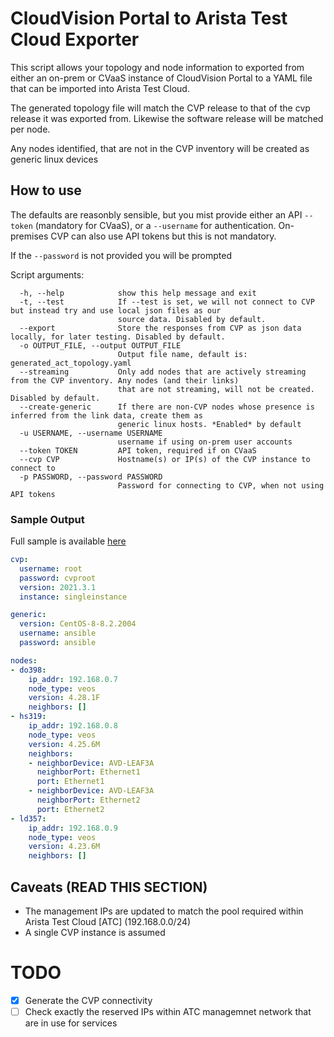 # CloudVision Portal to Arista Test Cloud Exporter
This script allows your topology and node information to exported from either an on-prem or CVaaS instance of CloudVision Portal to a YAML file that can be imported into Arista Test Cloud.

The generated topology file will match the CVP release to that of the cvp release it was exported from. Likewise the software release will be matched per node.

Any nodes identified, that are not in the CVP inventory will be created as generic linux devices

## How to use
The defaults are reasonbly sensible, but you mist provide either an API `--token` (mandatory for CVaaS), or a `--username` for authentication. On-premises CVP can also use API tokens but this is not mandatory. 

If the `--password` is not provided you will be prompted

Script arguments:
```
  -h, --help            show this help message and exit
  -t, --test            If --test is set, we will not connect to CVP but instead try and use local json files as our
                        source data. Disabled by default.
  --export              Store the responses from CVP as json data locally, for later testing. Disabled by default.
  -o OUTPUT_FILE, --output OUTPUT_FILE
                        Output file name, default is: generated_act_topology.yaml
  --streaming           Only add nodes that are actively streaming from the CVP inventory. Any nodes (and their links)
                        that are not streaming, will not be created. Disabled by default.
  --create-generic      If there are non-CVP nodes whose presence is inferred from the link data, create them as
                        generic linux hosts. *Enabled* by default
  -u USERNAME, --username USERNAME
                        username if using on-prem user accounts
  --token TOKEN         API token, required if on CVaaS
  --cvp CVP             Hostname(s) or IP(s) of the CVP instance to connect to
  -p PASSWORD, --password PASSWORD
                        Password for connecting to CVP, when not using API tokens
```

### Sample Output

Full sample is available [here](./example_output/generated_act_topology.yaml)

```yaml
cvp:
  username: root
  password: cvproot
  version: 2021.3.1
  instance: singleinstance

generic:
  version: CentOS-8-8.2.2004
  username: ansible
  password: ansible

nodes:
- do398:
    ip_addr: 192.168.0.7
    node_type: veos
    version: 4.28.1F
    neighbors: []
- hs319:
    ip_addr: 192.168.0.8
    node_type: veos
    version: 4.25.6M
    neighbors:
    - neighborDevice: AVD-LEAF3A
      neighborPort: Ethernet1
      port: Ethernet1
    - neighborDevice: AVD-LEAF3A
      neighborPort: Ethernet2
      port: Ethernet2
- ld357:
    ip_addr: 192.168.0.9
    node_type: veos
    version: 4.23.6M
    neighbors: []
```

## Caveats (READ THIS SECTION)
* The management IPs are updated to match the pool required within Arista Test Cloud [ATC] (192.168.0.0/24)
* A single CVP instance is assumed

# TODO
- [x] Generate the CVP connectivity
- [ ] Check exactly the reserved IPs within ATC managemnet network that are in use for services
